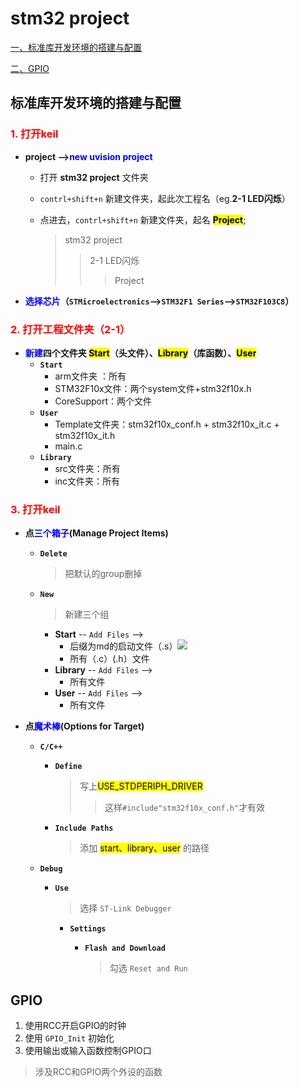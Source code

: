 # stm32 project

[一、标准库开发环境的搭建与配置](#标准库开发环境的搭建与配置)

[二、GPIO](#GPIO)



## 标准库开发环境的搭建与配置

###   <font color=red>1. 打开keil</font>

+ <b>project --><font color=blue>new uvision project </font></b>

  + 打开 **stm32 project** 文件夹

  + `contrl+shift+n` 新建文件夹，起此次工程名（eg.**2-1 LED闪烁**）

  + 点进去，`contrl+shift+n` 新建文件夹，起名 <mark>**Project**</mark>;

    > stm32 project 
    >
    > > 2-1 LED闪烁
    > >
    > > >  Project

* **<font color=blue>选择芯片</font>（`STMicroelectronics`-->`STM32F1 Series`-->`STM32F103C8`）**

  

### <font color=red>2. 打开工程文件夹（2-1）</font>

* <b><font color=blue>新建</font>四个文件夹 <mark>Start</mark>（头文件）、<mark>Library</mark>（库函数）、<mark>User</mark></b>
  + **`Start`**
    + arm文件夹 ：所有
    + STM32F10x文件：两个system文件+stm32f10x.h
    + CoreSupport：两个文件
  + **`User`**
    + Template文件夹：stm32f10x_conf.h + stm32f10x_it.c + stm32f10x_it.h
    + main.c
  + **`Library`**
    + src文件夹：所有
    + inc文件夹：所有

### <font color=red>3. 打开keil</font>

* <b>点<font color=blue>三个箱子</font>(Manage Project Items)</b>

  + <b>`Delete`</b> 

    >  把默认的group删掉

  + <b>`New`</b>

    > 新建三个组

    + <b>Start</b> -- `Add Files` --> 
      + 后缀为md的启动文件（.s）![](C:\Users\Lenovo\Desktop\jsy\STM32资料\图片1.png)
      + 所有（.c）(.h）文件
    + <b>Library</b> -- `Add Files` --> 
      + 所有文件
    + <b>User</b> -- `Add Files` --> 
      + 所有文件

* <b>点<font color=blue>魔术棒</font>(Options for Target)</b>

  + <b>`C/C++`</b>

    * <b>`Define` </b>

      >  写上<mark>USE_STDPERIPH_DRIVER</mark>
      >
      > > 这样`#include"stm32f10x_conf.h"`才有效

    * <b>`Include Paths`</b>

      > 添加 <mark>start、library、user</mark> 的路径

  + <b>`Debug`</b>

    + **`Use`**

      > 选择 `ST-Link Debugger`

      + **`Settings`**

        + <b>`Flash and Download`</b>

          >  勾选 `Reset and Run`



## GPIO

1. 使用RCC开启GPIO的时钟
2. 使用 `GPIO_Init`  初始化
3. 使用输出或输入函数控制GPIO口

>  涉及RCC和GPIO两个外设的函数

